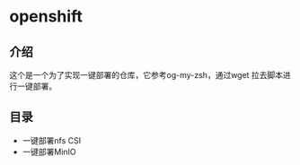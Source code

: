 # openshift

## 介绍
这个是一个为了实现一键部署的仓库，它参考og-my-zsh，通过wget 拉去脚本进行一键部署。

## 目录
- 一键部署nfs CSI
- 一键部署MinIO